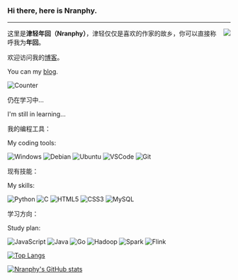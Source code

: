 ### Hi there, here is Nranphy.

* * *

<a href="https://lycoris-recoil.com/character/?chara=takina">
    <img src="https://lycoris-recoil.com/assets/img/character/chara_takina-02.png" align="right" >
</a>

这里是**津轻年回（Nranphy）**，津轻仅仅是喜欢的作家的故乡，你可以直接称呼我为**年回**。

欢迎访问我的[博客](https://blog.nranp.com)。

You can my [blog](https://blog.nranp.com).

![Counter](https://count.getloli.com/get/@Nranphy?theme=rule34)

仍在学习中...

I'm still in learning...

我的编程工具：

My coding tools:


![Windows](https://img.shields.io/badge/-Windows-0078D6?style=flat-square&logo=Windows&logoColor=fff) ![Debian](https://img.shields.io/badge/-Debian-A81D33?style=flat-square&logo=Debian&logoColor=fff) ![Ubuntu](https://img.shields.io/badge/-Ubuntu-E95420?style=flat-square&logo=Ubuntu&logoColor=fff) ![VSCode](https://img.shields.io/badge/-VSCode-007ACC?style=flat-square&logo=visualstudiocode&logoColor=fff) ![Git](https://img.shields.io/badge/-Git-F05032?style=flat-square&logo=git&logoColor=fff)

现有技能：

My skills:

![Python](https://img.shields.io/badge/-Python-3776AB?style=flat-square&logo=Python&logoColor=fff) ![C](https://img.shields.io/badge/-C-A8B9CC?style=flat-square&logo=C&logoColor=fff) ![HTML5](https://img.shields.io/badge/-HTML5-E34F26?style=flat-square&logo=HTML5&logoColor=fff) ![CSS3](https://img.shields.io/badge/-CSS3-1572B6?style=flat-square&logo=CSS3&logoColor=fff) ![MySQL](https://img.shields.io/badge/-MySQL-4479A1?style=flat-square&logo=MySQL&logoColor=fff) 

学习方向：

Study plan:

![JavaScript](https://img.shields.io/badge/-JavaScript-F7DF1E?style=flat-square&logo=JavaScript&logoColor=fff) ![Java](https://img.shields.io/badge/-Java-orange?style=flat-square&logo=Java&logoColor=fff) ![Go](https://img.shields.io/badge/-Go-00ADD8?style=flat-square&logo=Go&logoColor=fff)
![Hadoop](https://img.shields.io/badge/-Hadoop-66CCFF?style=flat-square&logo=ApacheHadoop&logoColor=fff) ![Spark](https://img.shields.io/badge/-Spark-E25A1C?style=flat-square&logo=ApacheSpark&logoColor=fff) ![Flink](https://img.shields.io/badge/-Flink-E6526F?style=flat-square&logo=ApacheFlink&logoColor=fff)

[![Top Langs](https://github-readme-stats.vercel.app/api/top-langs/?username=Nranphy&theme=tokyonight)](https://github.com/Nranphy)

[![Nranphy's GitHub stats](https://github-readme-stats.vercel.app/api?username=Nranphy&show_icons=true&theme=tokyonight)](https://github.com/Nranphy)
